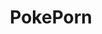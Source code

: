 ---
title: PokePorn
crosslinks:
- Pixiv
- livven
- FeralPokePorn
- Rule34FMK
- spnati
- PokeFutanari
- Paizuri
- Palpz
- pettankohentai
- OppaiLove
- Vore
- lactation
- furrypasta
- LipstickSkidMarks
- freeuse
- HypnoHentai
- sexystories
- rule34_comics
- kawamono
- FuckPokePorn
---